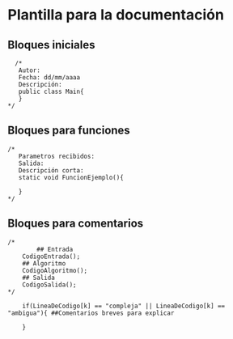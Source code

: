 # Plantilla para la documentación

  ## Bloques iniciales
  
      /* 
       Autor:
	   Fecha: dd/mm/aaaa
	   Descripción:
	   public class Main{
	   }
	*/

## Bloques para funciones

    /* 
       Parametros recibidos:
	   Salida:
	   Descripción corta:
	   static void FuncionEjemplo(){
	
	   }
	*/

## Bloques para comentarios

    /* 
            ## Entrada
		CodigoEntrada();
		## Algoritmo
		CodigoAlgoritmo();
		## Salida
		CodigoSalida();
	*/

        if(LineaDeCodigo[k] == "compleja" || LineaDeCodigo[k] == "ambigua"){ ##Comentarios breves para explicar
        
        }


  
